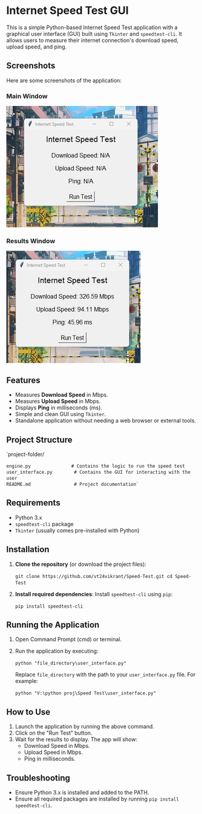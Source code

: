 
# Internet Speed Test GUI

This is a simple Python-based Internet Speed Test application with a graphical user interface (GUI) built using `Tkinter` and `speedtest-cli`. It allows users to measure their internet connection's download speed, upload speed, and ping.


## Screenshots

Here are some screenshots of the application:

### Main Window
![Screenshot 1](screenshot/ss1.png)

### Results Window
![Screenshot 2](screenshot/ss2.png)
    


## Features

-   Measures **Download Speed** in Mbps.
-   Measures **Upload Speed** in Mbps.
-   Displays **Ping** in milliseconds (ms).
-   Simple and clean GUI using `Tkinter`.
-   Standalone application without needing a web browser or external tools.

## Project Structure


`project-folder/

    engine.py               # Contains the logic to run the speed test
    user_interface.py        # Contains the GUI for interacting with the user
    README.md                # Project documentation` 

## Requirements

-   Python 3.x
-   `speedtest-cli` package
-   `Tkinter` (usually comes pre-installed with Python)

## Installation

1.  **Clone the repository** (or download the project files):
    
    `git clone https://github.com/vt24vikrant/Speed-Test.git
    cd Speed-Test` 
    
2.  **Install required dependencies**: Install `speedtest-cli` using `pip`:
    
    `pip install speedtest-cli` 
    

## Running the Application

1.  Open Command Prompt (cmd) or terminal.
2.  Run the application by executing:
    
    
    `python "file_directory\user_interface.py"` 
    
    Replace `file_directory` with the path to your `user_interface.py` file. For example:
    
    `python "V:\python proj\Speed Test\user_interface.py"` 



## How to Use

1.  Launch the application by running the above command.
2.  Click on the "Run Test" button.
3.  Wait for the results to display. The app will show:
    -   Download Speed in Mbps.
    -   Upload Speed in Mbps.
    -   Ping in milliseconds.

## Troubleshooting

-   Ensure Python 3.x is installed and added to the PATH.
-   Ensure all required packages are installed by running `pip install speedtest-cli`.
